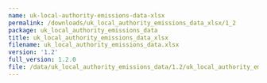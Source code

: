 ```yaml
---
name: uk-local-authority-emissions-data-xlsx
permalink: /downloads/uk_local_authority_emissions_data_xlsx/1_2
package: uk_local_authority_emissions_data
title: uk_local_authority_emissions_data_xlsx
filename: uk_local_authority_emissions_data.xlsx
version: '1.2'
full_version: 1.2.0
file: /data/uk_local_authority_emissions_data/1.2/uk_local_authority_emissions_data.xlsx
---
```

